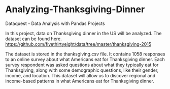 # Analyzing-Thanksgiving-Dinner
Dataquest - Data Analysis with Pandas Projects

In this project, data on Thanksgiving dinner in the US will be analyzed. The dataset can be found here.
https://github.com/fivethirtyeight/data/tree/master/thanksgiving-2015

The dataset is stored in the thanksgiving.csv file. It contains 1058 responses to an online survey about what Americans eat for Thanksgiving dinner. Each survey respondent was asked questions about what they typically eat for Thanksgiving, along with some demographic questions, like their gender, income, and location. This dataset will allow us to discover regional and income-based patterns in what Americans eat for Thanksgiving dinner.
